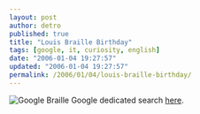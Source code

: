 ```yaml
---
layout: post
author: detro
published: true
title: "Louis Braille Birthday"
tags: [google, it, curiosity, english]
date: "2006-01-04 19:27:57"
updated: "2006-01-04 19:27:57"
permalink: /2006/01/04/louis-braille-birthday/
---
```


<img src="http://www.google.it/logos/braille.gif" alt="Google Braille" />
Google dedicated search <a target="_new" href="http://www.google.it/search?q=louis+braille+birthdate">here</a>.
